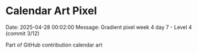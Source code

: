 # Calendar Art Pixel

Date: 2025-04-28 00:02:00
Message: Gradient pixel week 4 day 7 - Level 4 (commit 3/12)

Part of GitHub contribution calendar art
